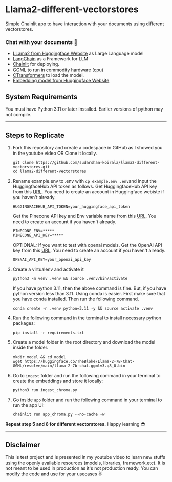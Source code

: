 # Llama2-different-vectorstores
Simple Chainlit app to have interaction with your documents using different vectorstores.

### Chat with your documents 🚀
- [LLama2 from Huggingface Website](https://huggingface.co/TheBloke/Llama-2-7B-Chat-GGML/blob/main/llama-2-7b-chat.ggmlv3.q8_0.bin) as Large Language model
- [LangChain](https://python.langchain.com/docs/get_started/introduction.html) as a Framework for LLM
- [Chainlit](https://docs.chainlit.io/overview) for deploying.
- [GGML](https://github.com/ggerganov/ggml) to run in commodity hardware (cpu)
- [CTransformers](https://github.com/marella/ctransformers) to load the model.
- [Embedding model from Huggingface Website](https://huggingface.co/sentence-transformers/all-MiniLM-L6-v2)

## System Requirements

You must have Python 3.11 or later installed. Earlier versions of python may not compile.    

---

## Steps to Replicate 

1. Fork this repository and create a codespace in GitHub as I showed you in the youtube video OR Clone it locally.
   ```
   git clone https://github.com/sudarshan-koirala/llama2-different-vectorstores.git
   cd llama2-different-vectorstores
   ```

2. Rename example.env to .env with `cp example.env .env`and input the HuggingfaceHub API token as follows. Get HuggingfaceHub API key from this [URL](https://huggingface.co/settings/tokens). You need to create an account in Huggingface webiste if you haven't already.
   ```
   HUGGINGFACEHUB_API_TOKEN=your_huggingface_api_token
   ```

   Get the Pinecone API key and Env variable name from this [URL](https://platform.openai.com/account/api-keys). You need to create an account if you haven't already.
   ```
   PINECONE_ENV=*****
   PINECONE_API_KEY=*****
   ```

   OPTIONAL: If you want to test with openai models. Get the OpenAI API key from this [URL](https://platform.openai.com/account/api-keys). You need to create an account if you haven't already.
   ```
   OPENAI_API_KEY=your_openai_api_key
   ```
   
3. Create a virtualenv and activate it
   ```
   python3 -m venv .venv && source .venv/bin/activate
   ```

   If you have python 3.11, then the above command is fine. But, if you have python version less than 3.11. Using conda is easier. First make sure that you have conda installed. Then run the following command.
   ```
   conda create -n .venv python=3.11 -y && source activate .venv
   ```

4. Run the following command in the terminal to install necessary python packages:
   ```
   pip install -r requirements.txt
   ```

5. Create a model folder in the root directory and download the model inside the folder.
   ```
   mkdir model && cd model
   wget https://huggingface.co/TheBloke/Llama-2-7B-Chat-GGML/resolve/main/llama-2-7b-chat.ggmlv3.q8_0.bin
   ```


5. Go to `ingest` folder and run the following command in your terminal to create the embeddings and store it locally:
   ```
   python3 run ingest_chroma.py
   ```

6. Go inside `app` folder and run the following command in your terminal to run the app UI:
   ```
   chainlit run app_chroma.py --no-cache -w
   ```

**Repeat step 5 and 6 for different vectorstores.** Happy learning 😎

---
## Disclaimer
This is test project and is presented in my youtube video to learn new stuffs using the openly available resources (models, libraries, framework,etc). It is not meant to be used in production as it's not production ready. You can modify the code and use for your usecases ✌️

